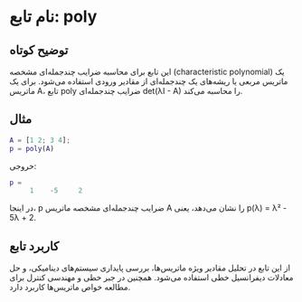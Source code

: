 # نام تابع: poly

## توضیح کوتاه
این تابع برای محاسبه ضرایب چندجمله‌ای مشخصه (characteristic polynomial) یک ماتریس مربعی یا ریشه‌های یک چندجمله‌ای از مقادیر ورودی استفاده می‌شود. برای یک ماتریس A، تابع poly ضرایب چندجمله‌ای det(λI - A) را محاسبه می‌کند.

## مثال
```matlab
A = [1 2; 3 4];
p = poly(A)
```

خروجی:
```matlab
p =
     1    -5     2
```

در اینجا، p ضرایب چندجمله‌ای مشخصه ماتریس A را نشان می‌دهد، یعنی p(λ) = λ² - 5λ + 2.

## کاربرد تابع
از این تابع در تحلیل مقادیر ویژه ماتریس‌ها، بررسی پایداری سیستم‌های دینامیکی، و حل معادلات دیفرانسیل خطی استفاده می‌شود. همچنین در جبر خطی و مهندسی کنترل برای مطالعه خواص ماتریس‌ها کاربرد دارد.